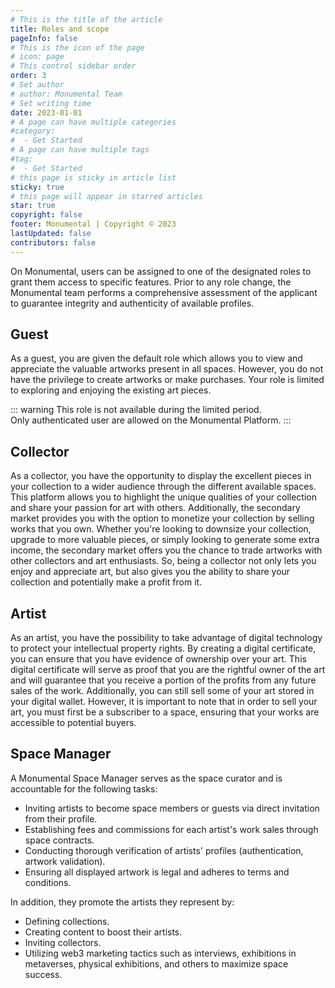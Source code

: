 ```yaml
---
# This is the title of the article
title: Roles and scope
pageInfo: false
# This is the icon of the page
# icon: page
# This control sidebar order
order: 3
# Set author
# author: Monumental Team
# Set writing time
date: 2023-01-01
# A page can have multiple categories
#category:
#  - Get Started
# A page can have multiple tags
#tag:
#  - Get Started
# this page is sticky in article list
sticky: true
# this page will appear in starred articles
star: true
copyright: false
footer: Monumental | Copyright © 2023
lastUpdated: false
contributors: false
---
```

On Monumental, users can be assigned to one of the designated roles to grant them access to specific features. 
Prior to any role change, the Monumental team performs a comprehensive assessment of the applicant to guarantee integrity and authenticity of available profiles.

## Guest
As a guest, you are given the default role which allows you to view and appreciate the valuable artworks present in all spaces. However, you do not have the privilege to create artworks or make purchases. Your role is limited to exploring and enjoying the existing art pieces.

::: warning
This role is not available during the limited period.<br>
Only authenticated user are allowed on the Monumental Platform.
:::

## Collector
As a collector, you have the opportunity to display the excellent pieces in your collection to a wider audience through the different available spaces. This platform allows you to highlight the unique qualities of your collection and share your passion for art with others. Additionally, the secondary market provides you with the option to monetize your collection by selling works that you own. Whether you're looking to downsize your collection, upgrade to more valuable pieces, or simply looking to generate some extra income, the secondary market offers you the chance to trade artworks with other collectors and art enthusiasts. So, being a collector not only lets you enjoy and appreciate art, but also gives you the ability to share your collection and potentially make a profit from it.

## Artist
As an artist, you have the possibility to take advantage of digital technology to protect your intellectual property rights. 
By creating a digital certificate, you can ensure that you have evidence of ownership over your art. 
This digital certificate will serve as proof that you are the rightful owner of the art and will guarantee that you receive a portion of the profits from any future sales of the work. 
Additionally, you can still sell some of your art stored in your digital wallet.
However, it is important to note that in order to sell your art, you must first be a subscriber to a space, ensuring that your works are accessible to potential buyers.

## Space Manager

A Monumental Space Manager serves as the space curator and is accountable for the following tasks:

- Inviting artists to become space members or guests via direct invitation from their profile.
- Establishing fees and commissions for each artist's work sales through space contracts.
- Conducting thorough verification of artists' profiles (authentication, artwork validation).
- Ensuring all displayed artwork is legal and adheres to terms and conditions.

In addition, they promote the artists they represent by:

- Defining collections.
- Creating content to boost their artists.
- Inviting collectors.
- Utilizing web3 marketing tactics such as interviews, exhibitions in metaverses, physical exhibitions, and others to maximize space success.
